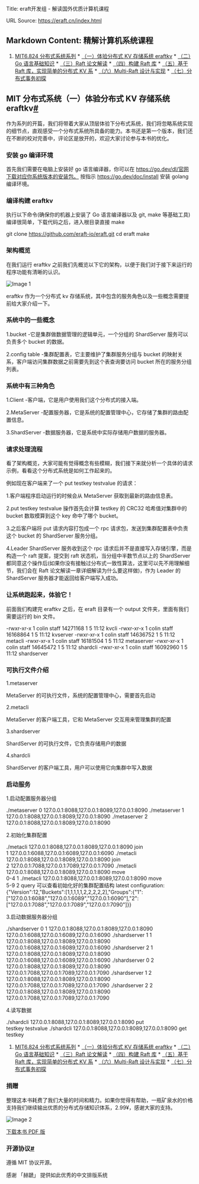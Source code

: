 Title: eraft开发组 - 解读国外优质计算机课程

URL Source: https://eraft.cn/index.html

Markdown Content:
精解计算机系统课程
---------

1.   [MIT6.824 分布式系统系列](https://eraft.cn/index.html#intro)
    *   [（一）体验分布式 KV 存储系统 eraftkv](https://eraft.cn/index.html)
    *   [（二）Go 语言基础知识](https://eraft.cn/ebook-ch2.html)
    *   [（三）Raft 论文解读](https://eraft.cn/ebook-ch3.html)
    *   [（四）构建 Raft 库](https://eraft.cn/ebook-ch4.html)
    *   [（五）基于 Raft 库，实现简单的分布式 KV 系](https://eraft.cn/ebook-ch5.html)
    *   [（六）Multi-Raft 设计与实现](https://eraft.cn/ebook-ch6.html)
    *   [（七）分布式事务初探](https://eraft.cn/ebook-ch7.html)

MIT 分布式系统（一）体验分布式 KV 存储系统 eraftkv[#](https://eraft.cn/index.html#intro)
-----------------------------------------------------------------------

作为系列的开篇，我们将带着大家从顶层体验下分布式系统，我们将忽略系统实现的细节点，直观感受一个分布式系统所具备的能力。本书还是第一个版本，我们还在不断的校对完善中，评论区是放开的，欢迎大家讨论参与本书的优化。

### 安装 go 编译环境

首先我们需要在电脑上安装好 go 语言编译器，你可以在 https://go.dev/dl/官网下载对应你系统版本的安装包。 按指示 https://go.dev/doc/install 安装 golang 编译环境。

### 编译构建 eraftkv

执行以下命令(确保你的机器上安装了 Go 语言编译器以及 git, make 等基础工具)编译很简单，下载代码之后，进入根目录直接 make

git clone https://github.com/eraft-io/eraft.git
cd eraft
make

### 架构概览

在我们运行 eraftkv 之前我们先概览以下它的架构，以便于我们对于接下来运行的程序功能有清晰的认识。

![Image 1](https://eraft.cn/resources/eraftdb_arch.png)

eraftkv 作为一个分布式 kv 存储系统，其中包含的服务角色以及一些概念需要提前给大家介绍一下。

### 系统中的一些概念

1.bucket -它是集群做数据管理的逻辑单元，一个分组的 ShardServer 服务可以负责多个 bucket 的数据。 

2.config table -集群配置表，它主要维护了集群服务分组与 bucket 的映射关系，客户端访问集群数据之前需要先到这个表查询要访问 bucket 所在的服务分组列表。

### 系统中有三种角色

1.Client -客户端，它是用户使用我们这个分布式的接入端。 

2.MetaServer -配置服务器，它是系统的配置管理中心，它存储了集群的路由配置信息。 

3.ShardServer -数据服务器，它是系统中实际存储用户数据的服务器。

### 请求处理流程

看了架构概览，大家可能有觉得概念有些模糊，我们接下来就分析一个具体的请求示例，看看这个分布式系统是如何工作起来的。 

 例如现在客户端来了一个 put testkey testvalue 的请求： 

1.客户端程序启动运行的时候会从 MetaServer 获取到最新的路由信息表。 

2.put testkey testvalue 操作首先会计算 testkey 的 CRC32 哈希值对集群中的 bucket 数取模算到这个 key 命中了哪个 bucket。 

3.之后客户端将 put 请求内容打包成一个 rpc 请求包，发送到集群配置表中负责这个 bucket 的 ShardServer 服务分组。 

4.Leader ShardServer 服务收到这个 rpc 请求后并不是直接写入存储引擎，而是构造一个 raft 提案，提交到 raft 状态机，当分组中半数节点以上的 ShardServer 都同意这个操作后(如果你没有接触过分布式一致性算法，这里可以先不用理解细节，我们会在 Raft 论文解读一章详细解读为什么要这样做)，作为 Leader 的 ShardServer 服务器才能返回给客户端写入成功。

### 让系统跑起来，体验它！

前面我们构建完 eraftkv 之后，在 eraft 目录有一个 output 文件夹，里面有我们需要运行的 bin 文件。

  -rwxr-xr-x  1 colin  staff  14271168  1  5 11:12 kvcli
  -rwxr-xr-x  1 colin  staff  16168864  1  5 11:12 kvserver
  -rwxr-xr-x  1 colin  staff  14636752  1  5 11:12 metacli
  -rwxr-xr-x  1 colin  staff  16181504  1  5 11:12 metaserver
  -rwxr-xr-x  1 colin  staff  14645472  1  5 11:12 shardcli
  -rwxr-xr-x  1 colin  staff  16092960  1  5 11:12 shardserver

### 可执行文件介绍

1.metaserver 

MetaServer 的可执行文件，系统的配置管理中心，需要首先启动 

 2.metacli 

MetaServer 的客户端工具，它和 MetaServer 交互用来管理集群的配置 

 3.shardserver 

ShardServer 的可执行文件，它负责存储用户的数据 

 4.shardcli 

ShardServer 的客户端工具，用户可以使用它向集群中写入数据

### 启动服务

1.启动配置服务器分组

./metaserver 0 127.0.0.1:8088,127.0.0.1:8089,127.0.0.1:8090
./metaserver 1 127.0.0.1:8088,127.0.0.1:8089,127.0.0.1:8090
./metaserver 2 127.0.0.1:8088,127.0.0.1:8089,127.0.0.1:8090

2.初始化集群配置

./metacli 127.0.0.1:8088,127.0.0.1:8089,127.0.0.1:8090 join \
1 127.0.0.1:6088,127.0.0.1:6089,127.0.0.1:6090
./metacli 127.0.0.1:8088,127.0.0.1:8089,127.0.0.1:8090 join \
2  127.0.0.1:7088,127.0.0.1:7089,127.0.0.1:7090
./metacli 127.0.0.1:8088,127.0.0.1:8089,127.0.0.1:8090 move \
0-4 1
./metacli 127.0.0.1:8088,127.0.0.1:8089,127.0.0.1:8090 move \
5-9 2
query 可以查看初始化好的集群配置结构  latest configuration: {"Version":12,"Buckets":[1,1,1,1,1,2,2,2,2,2],"Groups":{"1":["127.0.0.1:6088","127.0.0.1:6089","127.0.0.1:6090"],"2":["127.0.0.1:7088","127.0.0.1:7089","127.0.0.1:7090"]}}
 
3.启动数据服务器分组

./shardserver 0 1 127.0.0.1:8088,127.0.0.1:8089,127.0.0.1:8090 \
127.0.0.1:6088,127.0.0.1:6089,127.0.0.1:6090
./shardserver 1 1 127.0.0.1:8088,127.0.0.1:8089,127.0.0.1:8090 \
127.0.0.1:6088,127.0.0.1:6089,127.0.0.1:6090
./shardserver 2 1 127.0.0.1:8088,127.0.0.1:8089,127.0.0.1:8090 \
127.0.0.1:6088,127.0.0.1:6089,127.0.0.1:6090
./shardserver 0 2 127.0.0.1:8088,127.0.0.1:8089,127.0.0.1:8090 \
127.0.0.1:7088,127.0.0.1:7089,127.0.0.1:7090
./shardserver 1 2 127.0.0.1:8088,127.0.0.1:8089,127.0.0.1:8090 \
127.0.0.1:7088,127.0.0.1:7089,127.0.0.1:7090
./shardserver 2 2 127.0.0.1:8088,127.0.0.1:8089,127.0.0.1:8090 \
127.0.0.1:7088,127.0.0.1:7089,127.0.0.1:7090

4.读写数据

./shardcli 127.0.0.1:8088,127.0.0.1:8089,127.0.0.1:8090 put \
testkey testvalue
./shardcli 127.0.0.1:8088,127.0.0.1:8089,127.0.0.1:8090 get \
testkey

1.   [MIT6.824 分布式系统系列](https://eraft.cn/index.html#intro)
    *   [（一）体验分布式 KV 存储系统 eraftkv](https://eraft.cn/index.html)
    *   [（二）Go 语言基础知识](https://eraft.cn/ebook-ch2.html)
    *   [（三）Raft 论文解读](https://eraft.cn/ebook-ch3.html)
    *   [（四）构建 Raft 库](https://eraft.cn/ebook-ch4.html)
    *   [（五）基于 Raft 库，实现简单的分布式 KV 系](https://eraft.cn/ebook-ch5.html)
    *   [（六）Multi-Raft 设计与实现](https://eraft.cn/ebook-ch6.html)
    *   [（七）分布式事务初探](https://eraft.cn/ebook-ch7.html)

### 捐赠

整理这本书耗费了我们大量的时间和精力。如果你觉得有帮助，一瓶矿泉水的价格支持我们继续输出优质的分布式存储知识体系，2.99¥，感谢大家的支持。

![Image 2](https://eraft.cn/resources/alipay.jpeg)

[下载本书 PDF 版](https://github.com/eraft-io/eraft-io.github.io/blob/eraft_home/docs/resources/eraft_book.pdf)
### 开源协议[#](https://eraft.cn/index.html#tags)

遵循 MIT 协议开源。

感谢 「赫蹏」 提供如此优秀的中文排版系统
